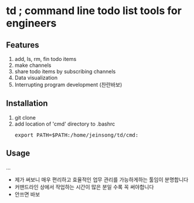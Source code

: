 td ; command line todo list tools for engineers
==================================================
## Features
1. add, ls, rm, fin todo items
2. make channels 
3. share todo items by subscribing channels
4. Data visualization 
4. Interrupting program development (찬란바보)

## Installation
1. git clone
2. add location of 'cmd' directory to .bashrc
	<pre>export PATH=$PATH:/home/jeinsong/td/cmd:</pre>

## Usage
...
- 제가 써보니 매우 편리하고 효율적인 업무 관리를 가능하게하는 툴임이 분명합니다
- 커맨드라인 상에서 작업하는 시간이 많은 분일 수록 꼭 써야합니다
- 안쓰면 바보
